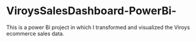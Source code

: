 # ViroysSalesDashboard-PowerBi-
This is a power Bi project in which I transformed and visualized the Viroys ecommerce sales data.
